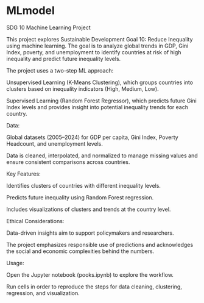 # MLmodel
SDG 10 Machine Learning Project

This project explores Sustainable Development Goal 10: Reduce Inequality using machine learning. The goal is to analyze global trends in GDP, Gini Index, poverty, and unemployment to identify countries at risk of high inequality and predict future inequality levels.

The project uses a two-step ML approach:

Unsupervised Learning (K-Means Clustering), which groups countries into clusters based on inequality indicators (High, Medium, Low).

Supervised Learning (Random Forest Regressor), which predicts future Gini Index levels and provides insight into potential inequality trends for each country.

Data:

Global datasets (2005–2024) for GDP per capita, Gini Index, Poverty Headcount, and unemployment levels.

Data is cleaned, interpolated, and normalized to manage missing values and ensure consistent comparisons across countries.

Key Features:

Identifies clusters of countries with different inequality levels.

Predicts future inequality using Random Forest regression.

Includes visualizations of clusters and trends at the country level.

Ethical Considerations:

Data-driven insights aim to support policymakers and researchers.

The project emphasizes responsible use of predictions and acknowledges the social and economic complexities behind the numbers.

Usage:

Open the Jupyter notebook (pooks.ipynb) to explore the workflow.

Run cells in order to reproduce the steps for data cleaning, clustering, regression, and visualization.
